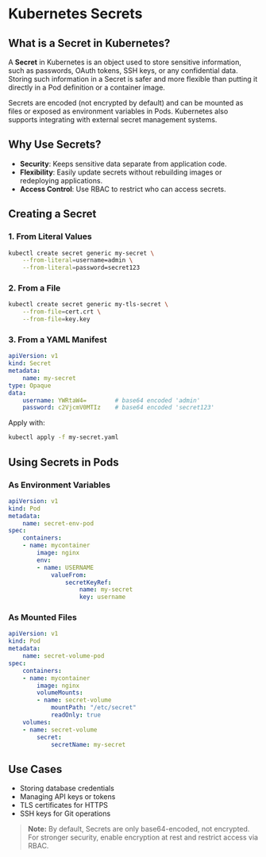 # Kubernetes Secrets

## What is a Secret in Kubernetes?

A **Secret** in Kubernetes is an object used to store sensitive information, such as passwords, OAuth tokens, SSH keys, or any confidential data. Storing such information in a Secret is safer and more flexible than putting it directly in a Pod definition or a container image.

Secrets are encoded (not encrypted by default) and can be mounted as files or exposed as environment variables in Pods. Kubernetes also supports integrating with external secret management systems.

## Why Use Secrets?

- **Security**: Keeps sensitive data separate from application code.
- **Flexibility**: Easily update secrets without rebuilding images or redeploying applications.
- **Access Control**: Use RBAC to restrict who can access secrets.

## Creating a Secret

### 1. From Literal Values

```sh
kubectl create secret generic my-secret \
    --from-literal=username=admin \
    --from-literal=password=secret123
```

### 2. From a File

```sh
kubectl create secret generic my-tls-secret \
    --from-file=cert.crt \
    --from-file=key.key
```

### 3. From a YAML Manifest

```yaml
apiVersion: v1
kind: Secret
metadata:
    name: my-secret
type: Opaque
data:
    username: YWRtaW4=        # base64 encoded 'admin'
    password: c2VjcmV0MTIz    # base64 encoded 'secret123'
```
Apply with:
```sh
kubectl apply -f my-secret.yaml
```

## Using Secrets in Pods

### As Environment Variables

```yaml
apiVersion: v1
kind: Pod
metadata:
    name: secret-env-pod
spec:
    containers:
    - name: mycontainer
        image: nginx
        env:
        - name: USERNAME
            valueFrom:
                secretKeyRef:
                    name: my-secret
                    key: username
```

### As Mounted Files

```yaml
apiVersion: v1
kind: Pod
metadata:
    name: secret-volume-pod
spec:
    containers:
    - name: mycontainer
        image: nginx
        volumeMounts:
        - name: secret-volume
            mountPath: "/etc/secret"
            readOnly: true
    volumes:
    - name: secret-volume
        secret:
            secretName: my-secret
```

## Use Cases

- Storing database credentials
- Managing API keys or tokens
- TLS certificates for HTTPS
- SSH keys for Git operations

> **Note:** By default, Secrets are only base64-encoded, not encrypted. For stronger security, enable encryption at rest and restrict access via RBAC.

